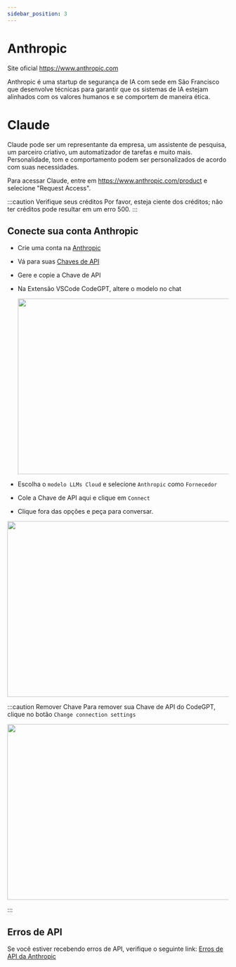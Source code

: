 ```yaml
---
sidebar_position: 3
---
```


# Anthropic
Site oficial https://www.anthropic.com

Anthropic é uma startup de segurança de IA com sede em São Francisco que desenvolve técnicas para garantir que os sistemas de IA estejam alinhados com os valores humanos e se comportem de maneira ética.

# Claude
Claude pode ser um representante da empresa, um assistente de pesquisa, um parceiro criativo, um automatizador de tarefas e muito mais. Personalidade, tom e comportamento podem ser personalizados de acordo com suas necessidades.

Para acessar Claude, entre em https://www.anthropic.com/product e selecione "Request Access".

:::caution Verifique seus créditos
Por favor, esteja ciente dos créditos; não ter créditos pode resultar em um erro 500.
:::

## Conecte sua conta Anthropic
- Crie uma conta na [Anthropic](https://console.anthropic.com/)
- Vá para suas [Chaves de API](https://console.anthropic.com/settings/keys)
- Gere e copie a Chave de API
- Na Extensão VSCode CodeGPT, altere o modelo no chat

  <p align="center"><img width="550" height="400" src="https://github.com/user-attachments/assets/6b93e3a4-6175-43a4-a73a-ab53b4f64a79"/></p>
 
- Escolha o `modelo LLMs Cloud` e selecione `Anthropic` como `Fornecedor`
- Cole a Chave de API aqui e clique em `Connect`
- Clique fora das opções e peça para conversar.

<p align="center"><img width="550" height="400" src="https://github.com/user-attachments/assets/b3a24d4c-242d-4b7d-bbf4-8c62bd8e436f"/></p>

:::caution Remover Chave
Para remover sua Chave de API do CodeGPT, clique no botão `Change connection settings`

 <p align="center"><img width="550" height="400" src="https://github.com/user-attachments/assets/72aa519d-cc4c-4979-b380-75167b1ba3ed"/></p>
:::

## Erros de API
Se você estiver recebendo erros de API, verifique o seguinte link: [Erros de API da Anthropic](https://docs.anthropic.com/claude/reference/errors-and-rate-limits)